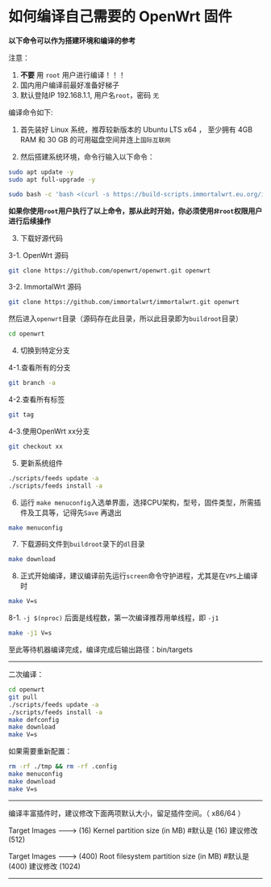 如何编译自己需要的 OpenWrt 固件
====

**以下命令可以作为搭建环境和编译的参考**

注意：
1. __不要__ 用 `root` 用户进行编译！！！
2. 国内用户编译前最好准备好梯子
3. 默认登陆IP 192.168.1.1, 用户名`root`，密码 `无`

编译命令如下:

1. 首先装好 Linux 系统，推荐较新版本的 Ubuntu LTS x64 ，  至少拥有 4GB RAM 和 30 GB 的可用磁盘空间并连上`国际互联网`

2. 然后搭建系统环境，命令行输入以下命令：

```bash
sudo apt update -y
sudo apt full-upgrade -y
```

```bash
sudo bash -c 'bash <(curl -s https://build-scripts.immortalwrt.eu.org/init_build_environment.sh)'
```

**如果你使用`root`用户执行了以上命令，那从此时开始，你必须使用`非root`权限用户进行后续操作**

3. 下载好源代码

3-1. OpenWrt 源码

```bash
git clone https://github.com/openwrt/openwrt.git openwrt
```

3-2. ImmortalWrt 源码

```bash
git clone https://github.com/immortalwrt/immortalwrt.git openwrt
```


然后进入`openwrt`目录（源码存在此目录，所以此目录即为`buildroot`目录）

```bash   
cd openwrt
```

4. 切换到特定分支

4-1.查看所有的分支

```bash
git branch -a
```

4-2.查看所有标签

```bash
git tag
```

4-3.使用OpenWrt xx分支

```bash
git checkout xx
```

5. 更新系统组件

```bash
./scripts/feeds update -a
./scripts/feeds install -a
```

6. 运行 `make menuconfig`入选单界面，选择CPU架构，型号，固件类型，所需插件及工具等，记得先`Save` 再退出

```bash   
make menuconfig
```

7. 下载源码文件到`buildroot`录下的`dl`目录

```bash
make download
```

8. 正式开始编译，建议编译前先运行`screen`命令守护进程，尤其是在`VPS`上编译时

```bash
make V=s
```

8-1. `-j $(nproc)` 后面是线程数，第一次编译推荐用单线程，即 `-j1`

```bash
make -j1 V=s
```

至此等待机器编译完成，编译完成后输出路径：bin/targets

-----

二次编译：

```bash
cd openwrt
git pull
./scripts/feeds update -a
./scripts/feeds install -a
make defconfig
make download
make V=s
```

如果需要重新配置：

```bash
rm -rf ./tmp && rm -rf .config
make menuconfig
make download
make V=s
```

-----

编译丰富插件时，建议修改下面两项默认大小，留足插件空间。（ x86/64 ）

Target Images ---> (16) Kernel partition size (in MB)                   #默认是 (16) 建议修改 (512)

Target Images ---> (400) Root filesystem partition size (in MB)         #默认是 (400) 建议修改 (1024)

-----

